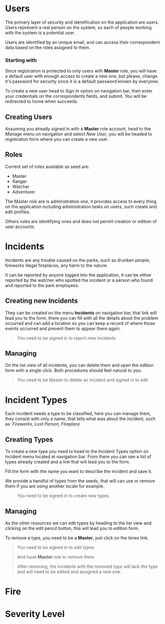 # Users

  The primary layer of security and identification on the application are users.
  Users represent a real person on the system, so each of people working with the
  system is a potential user.

  Users are identified by an unique email, and can access their correspondent data
  based on the roles assigned to them.


### Starting with

Since registration is protected to only users with **Master** role, you will have
a default user with enough access to create a new one, but please, change it's
password for security since it is a default password known by everyone.

To create a new user head to *Sign In* option on navigation bar, then enter your
credentials on the correspondents fields, and submit. You will be redirected to
home when succeeds.

Creating Users
----

Assuming you already signed in with a **Master** role account, head to the *Manage*
menu on navigation and select *New User*, you will be headed to registration form
where you can create a new user.

## Roles

Current set of roles available as seed are:

  - Master
  - Ranger
  - Watcher
  - Adventurer

The Master role are is administration one, it provides access to every thing on
the application including administration tasks on users, such create and edit
profiles.

Others rules are identifying ones and does not permit creation or edition of
user accounts.

# Incidents

Incidents are any trouble caused on the parks, such as drunken people, fireworks
illegal fireplaces, any harm to the nature.

It can be reported by anyone logged into the application, it can be either
reported by the watcher who spotted the incident or a person who found and
reported to the park employees.

## Creating new Incidents

They can be created on the menu **Incidents** on navigation bar, that link will
lead you to the form, there you can fill with all the details about the problem
occurred and can add a location so you can keep a record of where those events
occurred and prevent them to appear there again.

> You need to be signed in to report new incidents

## Managing

On the list view of all incidents, you can delete them and open the edition form with a single click. Both procedures should feel natural to you.

> You need to be Master to delete an incident and signed in to edit

# Incident Types

Each incident needs a type to be classified, here you can manage them, they consist with only a name, that tells what was about the incident, such as: *Fireworks*, *Lost Person*, *Fireplace*

## Creating Types

  To create a new type you need to head to the Incident Types option on Incident menu located at navigation bar. From there you can see a list of
  types already created and a link that will lead you to the form.

  Fill the form with the name you want to describe the incident and save it.

  We provide a handful of types from the seeds, that will can use or remove them if you are using another locale for example.

  > You need to be signed in to create new types

## Managing

  As the other resources we can edit types by heading to the list view and clicking on the edit pencil button, this will lead you to edition form.

  To remove a type, you need to be a **Master**, just click on the times link.

  > You need to be signed in to edit types
  >
  > And have **Master** role to remove them.
  >
  > After removing, the incidents with the removed type will lack the type and
  > will need to be edited and assigned a new one.

# Fire

# Severity Level

